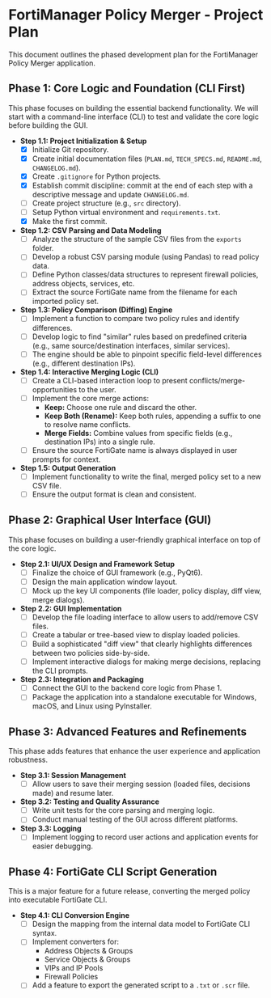 # FortiManager Policy Merger - Project Plan

This document outlines the phased development plan for the FortiManager Policy Merger application.

## Phase 1: Core Logic and Foundation (CLI First)

This phase focuses on building the essential backend functionality. We will start with a command-line interface (CLI) to test and validate the core logic before building the GUI.

*   **Step 1.1: Project Initialization & Setup**
    *   [x] Initialize Git repository.
    *   [x] Create initial documentation files (`PLAN.md`, `TECH_SPECS.md`, `README.md`, `CHANGELOG.md`).
    *   [x] Create `.gitignore` for Python projects.
    *   [x] Establish commit discipline: commit at the end of each step with a descriptive message and update `CHANGELOG.md`.
    *   [ ] Create project structure (e.g., `src` directory).
    *   [ ] Setup Python virtual environment and `requirements.txt`.
    *   [x] Make the first commit.

*   **Step 1.2: CSV Parsing and Data Modeling**
    *   [ ] Analyze the structure of the sample CSV files from the `exports` folder.
    *   [ ] Develop a robust CSV parsing module (using Pandas) to read policy data.
    *   [ ] Define Python classes/data structures to represent firewall policies, address objects, services, etc.
    *   [ ] Extract the source FortiGate name from the filename for each imported policy set.

*   **Step 1.3: Policy Comparison (Diffing) Engine**
    *   [ ] Implement a function to compare two policy rules and identify differences.
    *   [ ] Develop logic to find "similar" rules based on predefined criteria (e.g., same source/destination interfaces, similar services).
    *   [ ] The engine should be able to pinpoint specific field-level differences (e.g., different destination IPs).

*   **Step 1.4: Interactive Merging Logic (CLI)**
    *   [ ] Create a CLI-based interaction loop to present conflicts/merge-opportunities to the user.
    *   [ ] Implement the core merge actions:
        *   **Keep:** Choose one rule and discard the other.
        *   **Keep Both (Rename):** Keep both rules, appending a suffix to one to resolve name conflicts.
        *   **Merge Fields:** Combine values from specific fields (e.g., destination IPs) into a single rule.
    *   [ ] Ensure the source FortiGate name is always displayed in user prompts for context.

*   **Step 1.5: Output Generation**
    *   [ ] Implement functionality to write the final, merged policy set to a new CSV file.
    *   [ ] Ensure the output format is clean and consistent.

## Phase 2: Graphical User Interface (GUI)

This phase focuses on building a user-friendly graphical interface on top of the core logic.

*   **Step 2.1: UI/UX Design and Framework Setup**
    *   [ ] Finalize the choice of GUI framework (e.g., PyQt6).
    *   [ ] Design the main application window layout.
    *   [ ] Mock up the key UI components (file loader, policy display, diff view, merge dialogs).

*   **Step 2.2: GUI Implementation**
    *   [ ] Develop the file loading interface to allow users to add/remove CSV files.
    *   [ ] Create a tabular or tree-based view to display loaded policies.
    *   [ ] Build a sophisticated "diff view" that clearly highlights differences between two policies side-by-side.
    *   [ ] Implement interactive dialogs for making merge decisions, replacing the CLI prompts.

*   **Step 2.3: Integration and Packaging**
    *   [ ] Connect the GUI to the backend core logic from Phase 1.
    *   [ ] Package the application into a standalone executable for Windows, macOS, and Linux using PyInstaller.

## Phase 3: Advanced Features and Refinements

This phase adds features that enhance the user experience and application robustness.

*   **Step 3.1: Session Management**
    *   [ ] Allow users to save their merging session (loaded files, decisions made) and resume later.

*   **Step 3.2: Testing and Quality Assurance**
    *   [ ] Write unit tests for the core parsing and merging logic.
    *   [ ] Conduct manual testing of the GUI across different platforms.

*   **Step 3.3: Logging**
    *   [ ] Implement logging to record user actions and application events for easier debugging.

## Phase 4: FortiGate CLI Script Generation

This is a major feature for a future release, converting the merged policy into executable FortiGate CLI.

*   **Step 4.1: CLI Conversion Engine**
    *   [ ] Design the mapping from the internal data model to FortiGate CLI syntax.
    *   [ ] Implement converters for:
        *   Address Objects & Groups
        *   Service Objects & Groups
        *   VIPs and IP Pools
        *   Firewall Policies
    *   [ ] Add a feature to export the generated script to a `.txt` or `.scr` file.
